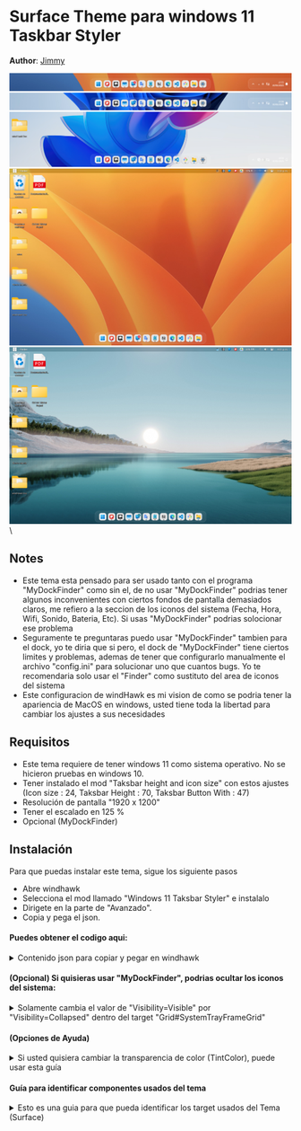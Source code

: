 # Surface Theme para windows 11 Taskbar Styler

**Author**: [Jimmy](https://github.com/JimmyLlancaMelo)

![Screenshot](Superficie_perfecta_para_el_Try_Icons.png) \
![Screenshot](Superficie_muy_clara.png) \
![Screenshot](Superficie_extremadamente_clara.png) \
![Screenshot](Combinado_con_MyDockFinder_Imagen_1.png) \
![Screenshot](Combinado_con_MyDockFinder_Imagen_2.png) \

## Notes

* Este tema esta pensado para ser usado tanto con el programa "MyDockFinder" como sin el, de no usar "MyDockFinder" podrias tener algunos inconvenientes con ciertos fondos de pantalla demasiados claros, me refiero a la seccion de los iconos del sistema (Fecha, Hora, Wifi, Sonido, Bateria, Etc). Si usas "MyDockFinder" podrias solocionar ese problema
* Seguramente te preguntaras puedo usar "MyDockFinder" tambien para el dock, yo te diria que si pero, el dock de "MyDockFinder" tiene ciertos limites y problemas, ademas de tener que configurarlo manualmente el archivo "config.ini" para solucionar uno que cuantos bugs. Yo te recomendaria solo usar el "Finder" como sustituto del area de iconos del sistema
* Este configuracion de windHawk es mi vision de como se podria tener la apariencia de MacOS en windows, usted tiene toda la libertad para cambiar los ajustes a sus necesidades

## Requisitos

* Este tema requiere de tener windows 11 como sistema operativo. No se hicieron pruebas en windows 10.
* Tener instalado el mod "Taksbar height and icon size" con estos ajustes (Icon size : 24, Taksbar Height : 70, Taksbar Button With : 47)
* Resolución de pantalla "1920 x 1200"
* Tener el escalado en 125 %
* Opcional (MyDockFinder)

## Instalación

Para que puedas instalar este tema, sigue los siguiente pasos

* Abre windhawk
* Selecciona el mod llamado "Windows 11 Taksbar Styler" e instalalo
* Dirigete en la parte de "Avanzado".
* Copia y pega el json.

#### Puedes obtener el codigo aqui:
<details>
<summary>Contenido json para copiar y pegar en windhawk</summary>

```json
{
  "controlStyles[0].target": "Grid#RootGrid > Taskbar.TaskbarBackground > Grid",
  "controlStyles[0].styles[0]": "CornerRadius=20",
  "controlStyles[0].styles[1]": "BorderThickness=1",
  "controlStyles[0].styles[2]": "Margin=-20,0,-20,0",
  "controlStyles[0].styles[3]": "BorderBrush=#40FFFFFF",
  "controlStyles[0].styles[4]": "Padding=-1",

  "controlStyles[1].target": "Rectangle#BackgroundStroke",
  "controlStyles[1].styles[0]": "Fill=Transparent",

  "controlStyles[2].target": "Taskbar.TaskbarFrame",
  "controlStyles[2].styles[0]": "Width=Auto",
  "controlStyles[2].styles[1]": "HorizontalAlignment=Center",

  "controlStyles[3].target": "Taskbar.TaskbarFrame > Grid#RootGrid",
  "controlStyles[3].styles[0]": "Visibility=visible",
  "controlStyles[3].styles[1]": "Margin=0,0,0,10",
  "controlStyles[3].styles[2]": "Padding=20,0,20,0",

  "controlStyles[4].target": "Grid#SystemTrayFrameGrid",
  "controlStyles[4].styles[0]": "Margin=0,0,0,10",
  "controlStyles[4].styles[1]": "CornerRadius=20,0,0,20",
  "controlStyles[4].styles[2]": "BorderThickness=1,1,0,1",
  "controlStyles[4].styles[3]": "BorderBrush=#66FFFFFF",
  "controlStyles[4].styles[4]": "Padding=10,5,0,5",
  "controlStyles[4].styles[5]": "Background:=<WindhawkBlur BlurAmount=\"5\" TintColor=\"#12FFFFFF\"/>",
  "controlStyles[4].styles[6]": "Visibility=Visible",

  "controlStyles[5].target": "Taskbar.TaskbarFrame > Grid#RootGrid > Taskbar.TaskbarBackground > Grid > Rectangle#BackgroundFill",
  "controlStyles[5].styles[0]": "Fill:=<WindhawkBlur BlurAmount=\"5\" TintColor=\"#12FFFFFF\"/>",

  "controlStyles[6].target": "Taskbar.TaskListLabeledButtonPanel@RunningIndicatorStates > Border#BackgroundElement",
  "controlStyles[6].styles[0]": "Background:=<AcrylicBrush TintColor=\"{ThemeResource SystemChromeAltHighColor}\" TintOpacity=\"0.9\" FallbackColor=\"{ThemeResource SystemChromeMediumColor}\" />",
  "controlStyles[6].styles[1]": "Margin=-1,5.5,1,4",
  "controlStyles[6].styles[2]": "CornerRadius=12",
  "controlStyles[6].styles[3]": "BorderThickness=2,1,0.5,2",
  "controlStyles[6].styles[4]": "BorderBrush:=<LinearGradientBrush StartPoint=\"0,0\" EndPoint=\"0.5,1\">     <GradientStop Color=\"#00000000\" Offset=\"0\" />     <GradientStop Color=\"#33000000\" Offset=\"1.5\" /> </LinearGradientBrush>",

  "controlStyles[7].target": "Taskbar.TaskListButtonPanel#ExperienceToggleButtonRootPanel > Border#BackgroundElement",
  "controlStyles[7].styles[0]": "Background:=<AcrylicBrush TintColor=\"{ThemeResource SystemChromeAltHighColor}\" TintOpacity=\"0.8\" FallbackColor=\"{ThemeResource SystemChromeLowColor}\" />",
  "controlStyles[7].styles[1]": "CornerRadius=12",
  "controlStyles[7].styles[2]": "Margin=-1,5.5,2.5,4",
  "controlStyles[7].styles[3]": "BorderThickness=2,1,0.5,2",
  "controlStyles[7].styles[4]": "BorderBrush:=<LinearGradientBrush StartPoint=\"0,0\" EndPoint=\"0.5,1\">     <GradientStop Color=\"#00000000\" Offset=\"0\" />     <GradientStop Color=\"#33000000\" Offset=\"1.5\" /> </LinearGradientBrush>",

  "controlStyles[8].target": "Taskbar.TaskListLabeledButtonPanel@CommonStates > Rectangle#RunningIndicator",
  "controlStyles[8].styles[0]": "Margin=0,0,0,8",
  "controlStyles[8].styles[1]": "Fill@InactiveNormal=#656565",
  "controlStyles[8].styles[2]": "Fill@InactivePointerOver=#656565",
  "controlStyles[8].styles[3]": "Fill@ActiveNormal:=<SolidColorBrush Color=\"{ThemeResource SystemAccentColor}\" />",
  "controlStyles[8].styles[4]": "Fill@ActivePointerOver:=<SolidColorBrush Color=\"{ThemeResource SystemAccentColor}\" />",
  "controlStyles[8].styles[5]": "Fill@MultiWindowNormal:=<SolidColorBrush Color=\"{ThemeResource SystemAccentColor}\" />",
  "controlStyles[8].styles[6]": "Fill@MultiWindowPointerOver:=<SolidColorBrush Color=\"{ThemeResource SystemAccentColor}\" />",
  "controlStyles[8].styles[7]": "Fill@MultiWindowActive:=<SolidColorBrush Color=\"{ThemeResource SystemAccentColor}\" />",
  "controlStyles[8].styles[8]": "Fill@RequestingAttention:=<SolidColorBrush Color=\"{ThemeResource SystemAccentColor}\" />",
  "controlStyles[8].styles[9]": "Fill@ActivePressed:=<SolidColorBrush Color=\"{ThemeResource SystemAccentColor}\" />",
  "controlStyles[8].styles[10]": "Fill@InactivePressed:=<SolidColorBrush Color=\"{ThemeResource SystemAccentColor}\" />",

  "controlStyles[9].target": "SystemTray.TextIconContent > Grid > SystemTray.AdaptiveTextBlock#Base > TextBlock",
  "controlStyles[9].styles[0]": "Foreground=White",

  "controlStyles[10].target": "TextBlock#DateInnerTextBlock",
  "controlStyles[10].styles[0]": "Foreground=White",

  "controlStyles[11].target": "TextBlock#TimeInnerTextBlock",
  "controlStyles[11].styles[0]": "Foreground=White",

  "controlStyles[12].target": "taskbar:ExperienceToggleButton#LaunchListButton[AutomationProperties.AutomationId=StartButton]",
  "controlStyles[12].styles[0]": "Visibility=Visible",

  "controlStyles[13].target": "Border#MultiWindowElement",
  "controlStyles[13].styles[0]": "Height=0"
}
```
</details>

#### (Opcional) Si quisieras usar "MyDockFinder", podrias ocultar los iconos del sistema:
<details>
<summary>Solamente cambia el valor de "Visibility=Visible" por "Visibility=Collapsed" dentro del target "Grid#SystemTrayFrameGrid"</summary>

```json
{
  "controlStyles[4].target": "Grid#SystemTrayFrameGrid",
  "controlStyles[4].styles[0]": "Margin=0,0,0,10",
  "controlStyles[4].styles[1]": "CornerRadius=20,0,0,20",
  "controlStyles[4].styles[2]": "BorderThickness=1,1,0,1",
  "controlStyles[4].styles[3]": "BorderBrush=#66FFFFFF",
  "controlStyles[4].styles[4]": "Padding=10,5,0,5",
  "controlStyles[4].styles[5]": "Background:=<WindhawkBlur BlurAmount=\"5\" TintColor=\"#12FFFFFF\"/>",
  "controlStyles[4].styles[6]": "Visibility=Visible",
}
```
</details>

#### (Opciones de Ayuda)
<details>
<summary>Si usted quisiera cambiar la transparencia de color (TintColor), puede usar esta guía</summary>

```plaintext
Nivel de Opacidad (%)

Blanco :

0%		#00FFFFFF
5%	0D	#0DFFFFFF
10%	1A	#1AFFFFFF
15%	26	#26FFFFFF
20%	33	#33FFFFFF
25%	40	#40FFFFFF
30%	4D	#4DFFFFFF
35%	59	#59FFFFFF
40%	66	#66FFFFFF
45%	73	#73FFFFFF
50%	80	#80FFFFFF
55%	8C	#8CFFFFFF
60%	99	#99FFFFFF
65%	A6	#A6FFFFFF
70%	B3	#B3FFFFFF
75%	BF	#BFFFFFFF
80%	CC	#CCFFFFFF
85%	D9	#D9FFFFFF
90%	E6	#E6FFFFFF
95%	F2	#F2FFFFFF
100%	FF	#FFFFFFFF

Negro :

0%	00	#00000000
5%	0D	#0D000000
10%	1A	#1A000000
15%	26	#26000000
20%	33	#33000000
25%	40	#40000000
30%	4D	#4D000000
35%	59	#59000000
40%	66	#66000000
45%	73	#73000000
50%	80	#80000000
55%	8C	#8C000000
60%	99	#99000000
65%	A6	#A6000000
70%	B3	#B3000000
75%	BF	#BF000000
80%	CC	#CC000000
85%	D9	#D9000000
90%	E6	#E6000000
95%	F2	#F2000000
100%	FF	#FF000000

```
</details>

#### Guía para identificar componentes usados del tema
<details>
<summary>Esto es una guia para que pueda identificar los target usados del Tema (Surface)</summary>

```plaintext
#
#---------------------BORDE DEL DOCK
#

Grid#RootGrid > Taskbar.TaskbarBackground > Grid

    CornerRadius=20
    BorderThickness=0.8
    Margin=-20,0,-20,0
    BorderBrush=#40FFFFFF
    Padding=-1

#
#---------------------BORDE POR DEFECTO DEL DOCK
#

Rectangle#BackgroundStroke

    Fill=Transparent

#
#---------------------DOCK EN GENERAL
#

Taskbar.TaskbarFrame

    Width=Auto
    HorizontalAlignment=Center

#
#---------------------GRID DEL DOCK
#

Taskbar.TaskbarFrame > Grid#RootGrid

    Visibility=visible
    Margin=0,0,0,10
    Padding=20,0,20,0

#
#---------------------AREA DE ICONOS DEL SISTEMA
#

Grid#SystemTrayFrameGrid

    Margin=0,0,0,10
    CornerRadius=20,0,0,20
    BorderThickness=0.8,0.8,0,0.8
    BorderBrush=#40FFFFFF
    Padding=10,5,0,5
    Background:=<AcrylicBrush TintColor="{ThemeResource SystemChromeAltHighColor}" TintOpacity="0" FallbackColor="#00FFFFFF" />

#
#---------------------FONDO DEL DOCK
#

Taskbar.TaskbarFrame > Grid#RootGrid > Taskbar.TaskbarBackground > Grid > Rectangle#BackgroundFill

    Fill:=<AcrylicBrush TintColor="{ThemeResource SystemChromeAltHighColor}" TintOpacity="0" FallbackColor="#00FFFFFF" />

#
#---------------------FONDO DE LAS APPS DEL DOCK
#

Taskbar.TaskListLabeledButtonPanel@RunningIndicatorStates > Border#BackgroundElement

    Background@NoRunningIndicator:=<AcrylicBrush TintColor="{ThemeResource SystemChromeAltHighColor}" TintOpacity="0.9" FallbackColor="{ThemeResource SystemChromeMediumColor}" />
    Background:=<AcrylicBrush TintColor="{ThemeResource SystemChromeAltHighColor}" TintOpacity="0.9" FallbackColor="{ThemeResource SystemChromeMediumColor}" />
    Margin=0,3,0,3
    CornerRadius=12

#
#---------------------ICONO DEL MENU DE INICIO (LABEL)
#

Taskbar.TaskListButtonPanel#ExperienceToggleButtonRootPanel > Border#BackgroundElement

    Background:=<AcrylicBrush TintColor="{ThemeResource SystemChromeAltHighColor}" TintOpacity="0.8" FallbackColor="{ThemeResource SystemChromeLowColor}" />
    CornerRadius=10
    Margin=-1.5,3,1,3

#
#---------------------INDICADORES DE LAS APPS
#

Taskbar.TaskListLabeledButtonPanel@CommonStates > Rectangle#RunningIndicator

    Fill@InactiveNormal=#656565
    Fill@InactivePointerOver=#656565
    Fill@ActiveNormal:=<SolidColorBrush Color="{ThemeResource SystemAccentColor}" />
    Fill@ActivePointerOver:=<SolidColorBrush Color="{ThemeResource SystemAccentColor}" />
    Fill@MultiWindowNormal:=<SolidColorBrush Color="{ThemeResource SystemAccentColor}" />
    Fill@MultiWindowPointerOver:=<SolidColorBrush Color="{ThemeResource SystemAccentColor}" />
    Fill@MultiWindowActive:=<SolidColorBrush Color="{ThemeResource SystemAccentColor}" />
    Fill@RequestingAttention:=<SolidColorBrush Color="{ThemeResource SystemAccentColor}" />
    Fill@ActivePressed:=<SolidColorBrush Color="{ThemeResource SystemAccentColor}" />
    Fill@InactivePressed:=<SolidColorBrush Color="{ThemeResource SystemAccentColor}" />

#
#---------------------ICONOS DEL SISTEMA
#

SystemTray.TextIconContent > Grid > SystemTray.AdaptiveTextBlock#Base > TextBlock

    Foreground=White

#
#---------------------ICONO FECHA
#

TextBlock#DateInnerTextBlock

#
#---------------------ICONO HORA
#

TextBlock#TimeInnerTextBlock

    Foreground=White

#
#---------------------ICONO DEL MENU DE INICIO (GRID)
#

taskbar:ExperienceToggleButton#LaunchListButton[AutomationProperties.AutomationId=StartButton]

    Visibility=Visible

#
#---------------------MULTIVENTANAS DE UNA APP
#

Border#MultiWindowElement

    Height=0

```
</details>